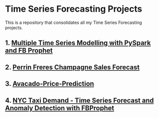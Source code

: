 # Time Series Forecasting Projects

This is a repository that consolidates all my Time Series Forecasting projects.

## 1. [Multiple Time Series Modelling with PySpark and FB Prophet](https://github.com/utkarshkant/Multiple-Time-Series-Modelling-with-PySpark-and-FB-Prophet)

## 2. [Perrin Freres Champagne Sales Forecast](https://github.com/utkarshkant/Perrin-Freres-Champagne-Sales-Forecast)

## 3. [Avacado-Price-Prediction](https://github.com/utkarshkant/Avacado-Price-Prediction)

## 4. [NYC Taxi Demand - Time Series Forecast and Anomaly Detection with FBProphet](https://github.com/utkarshkant/NYC-Taxi-Demand_Time-Series)
